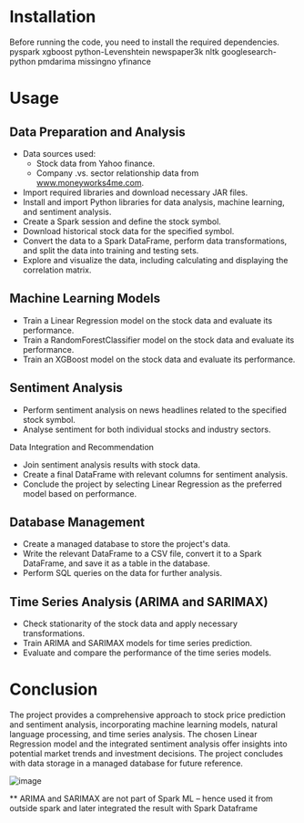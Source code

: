 # Installation

Before running the code, you need to install the required dependencies.
pyspark
xgboost
python-Levenshtein
newspaper3k nltk
googlesearch-python
pmdarima
missingno
yfinance

# Usage

## Data Preparation and Analysis
- Data sources used:
  - Stock data from Yahoo finance.
  - Company .vs. sector relationship data from www.moneyworks4me.com.
- Import required libraries and download necessary JAR files.
-	Install and import Python libraries for data analysis, machine learning, and sentiment analysis.
-	Create a Spark session and define the stock symbol.
-	Download historical stock data for the specified symbol.
-	Convert the data to a Spark DataFrame, perform data transformations, and split the data into training and testing sets.
-	Explore and visualize the data, including calculating and displaying the correlation matrix.




## Machine Learning Models

-	Train a Linear Regression model on the stock data and evaluate its performance.
-	Train a RandomForestClassifier model on the stock data and evaluate its performance.
-	Train an XGBoost model on the stock data and evaluate its performance.



## Sentiment Analysis

-	Perform sentiment analysis on news headlines related to the specified stock symbol.
-	Analyse sentiment for both individual stocks and industry sectors.

Data Integration and Recommendation

-	Join sentiment analysis results with stock data.
-	Create a final DataFrame with relevant columns for sentiment analysis.
-	Conclude the project by selecting Linear Regression as the preferred model based on performance.

## Database Management

-	Create a managed database to store the project's data.
-	Write the relevant DataFrame to a CSV file, convert it to a Spark DataFrame, and save it as a table in the database.
-	Perform SQL queries on the data for further analysis.

## Time Series Analysis (ARIMA and SARIMAX)

-	Check stationarity of the stock data and apply necessary transformations.
-	Train ARIMA and SARIMAX models for time series prediction.
-	Evaluate and compare the performance of the time series models.



# Conclusion

The project provides a comprehensive approach to stock price prediction and sentiment analysis, incorporating machine learning models, natural language processing, and time series analysis. The chosen Linear Regression model and the integrated sentiment analysis offer insights into potential market trends and investment decisions. The project concludes with data storage in a managed database for future reference.

![image](https://github.com/arijitmajumdar-IISc/Nifty50-stock-prediction-spark/assets/151856679/d09d968e-baf4-4629-abea-587037ad6d2e)

** ARIMA and SARIMAX are not part of Spark ML – hence used it from outside spark and later integrated the result with Spark Dataframe



